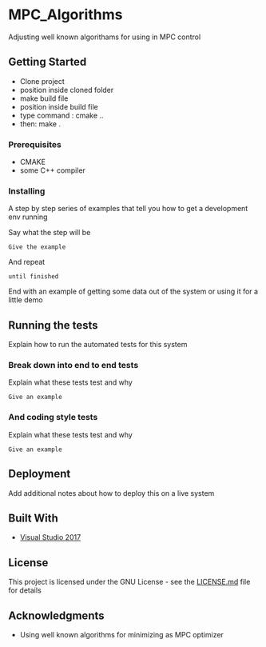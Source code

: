 # MPC_Algorithms

Adjusting well known algorithams for using in MPC control

## Getting Started

  * Clone project
  * position inside cloned folder
  * make build file
  * position inside build file
  * type command : cmake ..
  * then: make .

### Prerequisites

* CMAKE
* some C++ compiler

### Installing

A step by step series of examples that tell you how to get a development env running

Say what the step will be

```
Give the example
```

And repeat

```
until finished
```

End with an example of getting some data out of the system or using it for a little demo

## Running the tests

Explain how to run the automated tests for this system

### Break down into end to end tests

Explain what these tests test and why

```
Give an example
```

### And coding style tests

Explain what these tests test and why

```
Give an example
```

## Deployment

Add additional notes about how to deploy this on a live system

## Built With

* [Visual Studio 2017](https://visualstudio.microsoft.com/downloads/) 


## License

This project is licensed under the GNU License - see the [LICENSE.md](LICENSE.md) file for details

## Acknowledgments

* Using well known algorithms for minimizing as MPC optimizer
